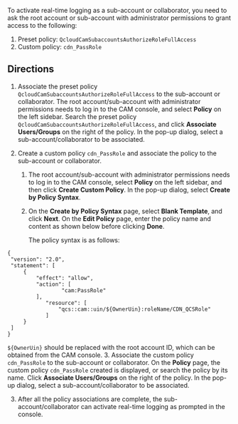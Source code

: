 To activate real-time logging as a sub-account or collaborator, you need to ask the root account or sub-account with administrator permissions to grant access to the following:

1. Preset policy: `QcloudCamSubaccountsAuthorizeRoleFullAccess`
2. Custom policy: `cdn_PassRole`

## Directions

1. Associate the preset policy `QcloudCamSubaccountsAuthorizeRoleFullAccess` to the sub-account or collaborator.
   The root account/sub-account with administrator permissions needs to log in to the CAM console, and select **Policy** on the left sidebar. Search the preset policy `QcloudCamSubaccountsAuthorizeRoleFullAccess`, and click **Associate Users/Groups** on the right of the policy. In the pop-up dialog, select a sub-account/collaborator to be associated.

2. Create a custom policy `cdn_PassRole` and associate the policy to the sub-account or collaborator.
   1. The root account/sub-account with administrator permissions needs to log in to the CAM console, select **Policy** on the left sidebar, and then click **Create Custom Policy**. In the pop-up dialog, select **Create by Policy Syntax**. 

   2. On the **Create by Policy Syntax** page, select **Blank Template**, and click **Next**. On the **Edit Policy** page, enter the policy name and content as shown below before clicking **Done**.

      The policy syntax is as follows:
```
{
 "version": "2.0",
 "statement": [
     {
         "effect": "allow",
         "action": [
                 "cam:PassRole"
         ],
            "resource": [
                "qcs::cam::uin/${OwnerUin}:roleName/CDN_QCSRole"
            ]
     }
 ]
}
```
`${OwnerUin}` should be replaced with the root account ID, which can be obtained from the CAM console.
 3. Associate the custom policy `cdn_PassRole` to the sub-account or collaborator.
On the **Policy** page, the custom policy `cdn_PassRole` created is displayed, or search the policy by its name. Click **Associate Users/Groups** on the right of the policy. In the pop-up dialog, select a sub-account/collaborator to be associated.

3. After all the policy associations are complete, the sub-account/collaborator can activate real-time logging as prompted in the console.

